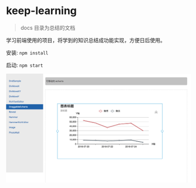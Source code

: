 # keep-learning

> docs 目录为总结的文档

学习前端使用的项目，将学到的知识总结成功能实现，方便日后使用。

安装:
`npm install`

启动:
`npm start`

![首页](https://github.com/Witee/keep-learning/blob/master/public/images/index.png?raw=true)
